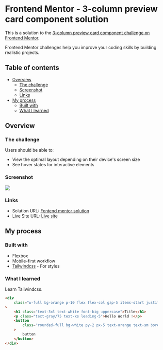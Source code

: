 # Frontend Mentor - 3-column preview card component solution

This is a solution to the [3-column preview card component challenge on Frontend Mentor](https://www.frontendmentor.io/challenges/3column-preview-card-component-pH92eAR2-).

Frontend Mentor challenges help you improve your coding skills by building realistic projects.

## Table of contents

-   [Overview](#overview)
    -   [The challenge](#the-challenge)
    -   [Screenshot](#screenshot)
    -   [Links](#links)
-   [My process](#my-process)
    -   [Built with](#built-with)
    -   [What I learned](#what-i-learned)

## Overview

### The challenge

Users should be able to:

-   View the optimal layout depending on their device's screen size
-   See hover states for interactive elements

### Screenshot

![](./screenshot.jpg)

### Links

-   Solution URL: [Fontend mentor solution](https://www.frontendmentor.io/solutions/use-flexbox-with-tailwindcss-tnqSGdPHP9)
-   Live Site URL: [Live site](https://jin-three-column-preview-card.netlify.app/)

## My process

### Built with

-   Flexbox
-   Mobile-first workflow
-   [Tailwindcss](https://tailwindcss.com/) - For styles

### What I learned

Learn Tailwindcss.

```html
<div
    class="w-full bg-orange p-10 flex flex-col gap-5 items-start justify-between"
>
    <h1 class="text-3xl text-white font-big uppercase">Title</h1>
    <p class="text-gray/75 text-xs leading-5">Hello World !</p>
    <button
        class="rounded-full bg-white py-2 px-5 text-orange text-sm border-white border-2 sm:hover:bg-transparent sm:hover:text-white sm:mt-10"
    >
        button
    </button>
</div>
```
